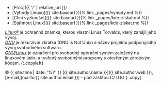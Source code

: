 - [Proč]({{ '/' | relative_url }})
- [Výhody Linuxu]({{ site.baseurl }}{% link _pages/vyhody.md %})
- [Chci vyzkoušet]({{ site.baseurl }}{% link _pages/kde-ziskat.md %})
- [Stáhnout Linux]({{ site.baseurl }}{% link _pages/kde-ziskat.md %})

*[Linux&reg;](https://www.linuxmark.org/)* je ochranná známka, kterou vlastní Linus Torvalds, který zahájil jeho vývoj.<br>
*[GNU](https://cs.wikipedia.org/wiki/GNU)* je rekurzivní zkratka (GNU is Not Unix) a název projektu podporujícího vývoj svobodného softwaru.<br>
*[GNU/Linux](https://cs.wikipedia.org/wiki/Linux)* je označení pro svobodný operační systém založený na linuxovém jádru a tvořený svobodnými programy s otevřeným zdrojovým kódem.
{:.copyleft}

&copy; {{ site.time | date: '%Y' }} [{{ site.author.name }}]({{ site.author.web }}), [e-mail](mailto:{{ site.author.email }}) - pod záštitou CZLUG
{:.copy}
